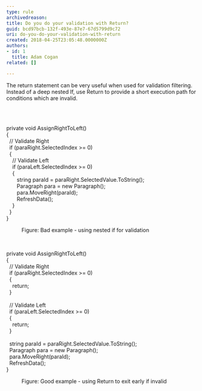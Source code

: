```yaml
---
type: rule
archivedreason: 
title: Do you do your validation with Return?
guid: bcd97bcb-132f-493e-87e7-67d5799d9c72
uri: do-you-do-your-validation-with-return
created: 2018-04-25T23:05:48.0000000Z
authors:
- id: 1
  title: Adam Cogan
related: []

---
```



<p class="ssw15-rteElement-P">The return&#160;statement can be very useful when used for validation filtering.<br>Instead of a deep nested If, use Return to provide a short execution path for conditions which are invalid.<br></p>
<br><excerpt class='endintro'></excerpt><br>
<p class="ssw15-rteElement-CodeArea">private void AssignRightToLeft()<br>&#123;<br>&#160; // Validate Right&#160;<br>&#160; if (paraRight.SelectedIndex &gt;= 0)<br>&#160; &#123;&#160;<br>&#160; &#160; // Validate Left&#160;<br>&#160; &#160; if (paraLeft.SelectedIndex &gt;= 0)<br>&#160; &#160; &#123;<br>&#160; &#160; &#160; &#160;string paraId = paraRight.SelectedValue.ToString();<br>&#160; &#160; &#160; &#160;Paragraph para = new Paragraph();<br>&#160; &#160; &#160; &#160;para.MoveRight(paraId);<br>&#160; &#160; &#160; &#160;RefreshData();<br>&#160; &#160; &#125;<br>&#160; &#125;<br>&#125;​</p><dd class="ssw15-rteElement-FigureBad">Figure&#58; Bad example -&#160;using nested if for validation<br></dd><p>​<br></p><p class="ssw15-rteElement-CodeArea">private void AssignRightToLeft()<br>&#123;<br>&#160; // Validate Right&#160;<br>&#160; if (paraRight.SelectedIndex &gt;= 0)<br>&#160; &#123;<br>&#160; &#160; return;&#160;<br>&#160; &#125;<br>&#160;&#160;<br>&#160; // Validate Left&#160;<br>&#160; if (paraLeft.SelectedIndex &gt;= 0)<br>&#160; &#123;<br>&#160; &#160; return;<br>&#160; &#125;<br><br>&#160; string paraId = paraRight.SelectedValue.ToString();<br>&#160; Paragraph para = new Paragraph();<br>&#160; para.MoveRight(paraId);<br>&#160; RefreshData();<br>&#125;<br></p><dd class="ssw15-rteElement-FigureGood">Figure&#58; Good example -&#160;using Return&#160;to exit early if invalid ​<br></dd>


